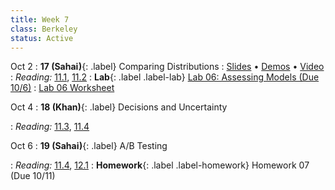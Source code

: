 ```yaml
---
title: Week 7
class: Berkeley
status: Active
---
```


Oct 2
: **17 (Sahai)**{: .label} Comparing Distributions
  : [Slides](https://docs.google.com/presentation/d/1CClMgGxiB1hHSkqsI9s3YGRw-nvdUCB0E1H5C5vzHGk/edit?usp=sharing) &#8226; [Demos](https://data8.datahub.berkeley.edu/hub/user-redirect/git-pull?repo=https%3A%2F%2Fgithub.com%2Fdata-8%2Fmaterials-fa23&urlpath=tree%2Fmaterials-fa23%2Flec%2Flec17%2Flec17.ipynb&branch=main) &#8226; [Video](https://bcourses.berkeley.edu/courses/1528314/external_tools/78985)
: *Reading:* [11.1](https://inferentialthinking.com/chapters/11/1/Assessing_a_Model.html), [11.2](https://inferentialthinking.com/chapters/11/2/Multiple_Categories.html)
: **Lab**{: .label .label-lab} [Lab 06: Assessing Models (Due 10/6)](https://data8.datahub.berkeley.edu/hub/user-redirect/git-pull?repo=https%3A%2F%2Fgithub.com%2Fdata-8%2Fmaterials-fa23&urlpath=tree%2Fmaterials-fa23%2Flab%2Flab06%2Flab06.ipynb)
  : [Lab 06 Worksheet](https://drive.google.com/file/d/1bvE9fueBSi88Z7uNxl-KgGVqgg6c1-3v/view?usp=drive_link)


Oct 4
: **18 (Khan)**{: .label} Decisions and Uncertainty
  <!-- : [Slides]() &#8226; [Demos]()-->
   <!-- &#8226; [Video](https://bcourses.berkeley.edu/courses/1528314/external_tools/78985) -->
: *Reading:* [11.3](https://inferentialthinking.com/chapters/11/3/Decisions_and_Uncertainty.html), [11.4](https://inferentialthinking.com/chapters/11/4/Error_Probabilities.html)

Oct 6
: **19 (Sahai)**{: .label} A/B Testing
  <!-- : [Slides]() &#8226; [Demos]()-->
   <!-- &#8226; [Video](https://bcourses.berkeley.edu/courses/1528314/external_tools/78985) -->
: *Reading:* [11.4](https://inferentialthinking.com/chapters/11/4/Error_Probabilities.html), [12.1](https://inferentialthinking.com/chapters/12/1/AB_Testing.html)
: **Homework**{: .label .label-homework} Homework 07 (Due 10/11)
